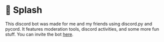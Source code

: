 # :ocean: Splash
This discord bot was made for me and my friends using discord.py and pycord. It features moderation tools, discord activities, and some more fun stuff.
You can invite the bot [here](https://sh-ort.app/ym99l).